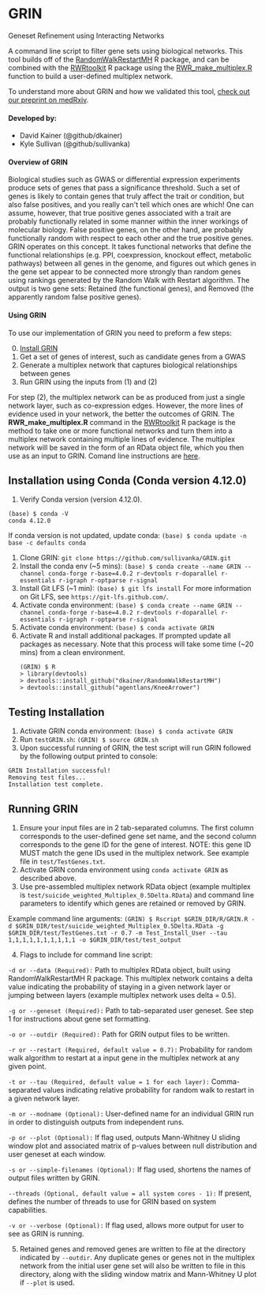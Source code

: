 # GRIN
Geneset Refinement using Interacting Networks


A command line script to filter gene sets using biological networks. This tool builds off of the [RandomWalkRestartMH](https://github.com/alberto-valdeolivas/RandomWalkRestartMH) R package, and can be combined with the [RWRtoolkit](https://github.com/dkainer/RWRtoolkit) R package using the [RWR_make_multiplex.R](https://github.com/dkainer/RWRtoolkit/R/RWR_make_multiplex.R) function to build a user-defined multiplex network.

To understand more about GRIN and how we validated this tool, [check out our preprint on medRxiv](https://www.medrxiv.org/content/10.1101/2022.04.20.22273895v2).

#### Developed by:
* David Kainer (@github/dkainer)
* Kyle Sullivan (@github/sullivanka)

#### Overview of GRIN

Biological studies such as GWAS or differential expression experiments produce sets of genes that pass a significance threshold. Such a set of genes is likely to contain genes that truly affect the trait or condition, but also false positives, and you really can't tell which ones are which! One can assume, however, that true positive genes associated with a trait are probably functionally related in some manner within the inner workings of molecular biology. False positive genes, on the other hand, are probably functionally random with respect to each other and the true positive genes. GRIN operates on this concept. It takes functional networks that define the functional relationships (e.g. PPI, coexpression, knockout effect, metabolic pathways) between all genes in the genome, and figures out which genes in the gene set appear to be connected more strongly than random genes using rankings generated by the Random Walk with Restart algorithm. The output is two gene sets: Retained (the functional genes), and Removed (the apparently random false positive genes).

#### Using GRIN

To use our implementation of GRIN you need to preform a few steps:

0. [Install GRIN](https://github.com/sullivanka/GRIN/edit/main/README.md#installation-using-conda-conda-version-4110)
1. Get a set of genes of interest, such as candidate genes from a GWAS
2. Generate a multiplex network that captures biological relationships between genes
3. Run GRIN using the inputs from (1) and (2) 

For step (2), the multiplex network can be as produced from just a single network layer, such as co-expression edges. However, the more lines of evidence used in your network, the better the outcomes of GRIN. The **RWR_make_multiplex.R** command in the [RWRtoolkit](https://github.com/dkainer/RWRtoolkit) R package is the method to take one or more functional networks and turn them into a multiplex network containing multiple lines of evidence. The multiplex network will be saved in the form of an RData object file, which you then use as an input to GRIN. Comand line instructions are [here](https://github.com/sullivanka/GRIN#running-grin).



## Installation using Conda (Conda version 4.12.0)
1. Verify Conda version (version 4.12.0).
  ```
  (base) $ conda -V
  conda 4.12.0
  ```
  
  If conda version is not updated, update conda:
`(base) $ conda update -n base -c defaults conda`

1. Clone GRIN:
    `git clone https://github.com/sullivanka/GRIN.git`
2. Install the conda env (~5 mins):
    `(base) $ conda create --name GRIN --channel conda-forge r-base=4.0.2 r-devtools r-doparallel r-essentials r-igraph r-optparse r-signal`
3. Install Git LFS (~1 min):
    `(base) $ git lfs install`
    For more information on Git LFS, see `https://git-lfs.github.com/`.
4. Activate conda environment:
    `(base) $ conda create --name GRIN --channel conda-forge r-base=4.0.2 r-devtools r-doparallel r-essentials r-igraph r-optparse r-signal`
5. Activate conda environment:
    `(base) $ conda activate GRIN`
6. Activate R and install additional packages. If prompted update all packages as necessary. Note that this process will take some time (~20 mins) from a clean environment.
    ```
    (GRIN) $ R
    > library(devtools)
    > devtools::install_github("dkainer/RandomWalkRestartMH")
    > devtools::install_github("agentlans/KneeArrower")
    ```
## Testing Installation
1. Activate GRIN conda environment:
  `(base) $ conda activate GRIN`
2. Run `testGRIN.sh`:
  `(GRIN) $ source GRIN.sh`
3. Upon successful running of GRIN, the test script will run GRIN followed by the following output printed to console:
```
GRIN Installation successful!
Removing test files...
Installation test complete.
```
    
## Running GRIN
1. Ensure your input files are in 2 tab-separated columns. The first column corresponds to the user-defined gene set name, and the second column corresponds to the gene ID for the gene of interest. NOTE: this gene ID MUST match the gene IDs used in the multiplex network. See example file in `test/TestGenes.txt`.
2. Activate GRIN conda environment using `conda activate GRIN` as described above.
3. Use pre-assembled multiplex network RData object (example multiplex is `test/suicide_weighted_Multiplex_0.5Delta.RData`) and command line parameters to identify which genes are retained or removed by GRIN.

Example command line arguments:
` (GRIN) $ Rscript $GRIN_DIR/R/GRIN.R -d $GRIN_DIR/test/suicide_weighted_Multiplex_0.5Delta.RData -g $GRIN_DIR/test/TestGenes.txt -r 0.7 -m Test_Install_User --tau 1,1,1,1,1,1,1,1,1,1 -o $GRIN_DIR/test/test_output `

4. Flags to include for command line script:

`-d or --data (Required):` Path to multiplex RData object, built using RandomWalkRestartMH R package. This multiplex network contains a delta value indicating the probability of staying in a given network layer or jumping between layers (example multiplex network uses delta = 0.5).

`-g or --geneset (Required):` Path to tab-separated user geneset. See step 1 for instructions about gene set formatting.

`-o or --outdir (Required):` Path for GRIN output files to be written.

`-r or --restart (Required, default value = 0.7):` Probability for random walk algorithm to restart at a input gene in the multiplex network at any given point.

`-t or --tau (Required, default value = 1 for each layer):` Comma-separated values indicating relative probability for random walk to restart in a given network layer.

`-m or --modname (Optional):` User-defined name for an individual GRIN run in order to distinguish outputs from independent runs.

`-p or --plot (Optional):` If flag used, outputs Mann-Whitney U sliding window plot and associated matrix of p-values between null distribution and user geneset at each window.

`-s or --simple-filenames (Optional):` If flag used, shortens the names of output files written by GRIN.

`--threads (Optional, default value = all system cores - 1):` If present, defines the number of threads to use for GRIN based on system capabilities.

`-v or --verbose (Optional):` If flag used, allows more output for user to see as GRIN is running.

5. Retained genes and removed genes are written to file at the directory indicated by `--outdir`. Any duplicate genes or genes not in the multiplex network from the initial user gene set will also be written to file in this directory, along with the sliding window matrix and Mann-Whitney U plot if `--plot` is used.
  
